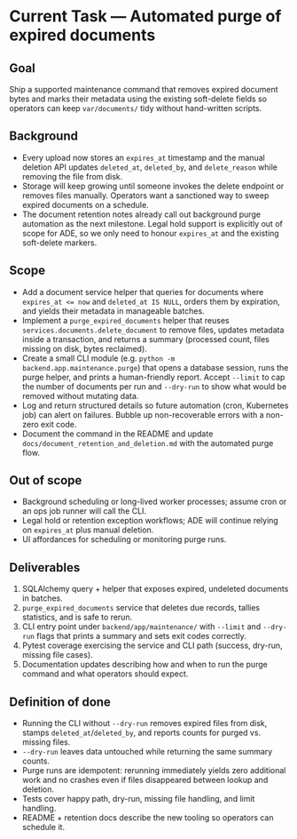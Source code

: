 # Current Task — Automated purge of expired documents

## Goal
Ship a supported maintenance command that removes expired document bytes and
marks their metadata using the existing soft-delete fields so operators can keep
`var/documents/` tidy without hand-written scripts.

## Background
- Every upload now stores an `expires_at` timestamp and the manual deletion API
  updates `deleted_at`, `deleted_by`, and `delete_reason` while removing the
  file from disk.
- Storage will keep growing until someone invokes the delete endpoint or
  removes files manually. Operators want a sanctioned way to sweep expired
  documents on a schedule.
- The document retention notes already call out background purge automation as
  the next milestone. Legal hold support is explicitly out of scope for ADE, so
  we only need to honour `expires_at` and the existing soft-delete markers.

## Scope
- Add a document service helper that queries for documents where
  `expires_at <= now` and `deleted_at IS NULL`, orders them by expiration, and
  yields their metadata in manageable batches.
- Implement a `purge_expired_documents` helper that reuses
  `services.documents.delete_document` to remove files, updates metadata inside
  a transaction, and returns a summary (processed count, files missing on disk,
  bytes reclaimed).
- Create a small CLI module (e.g. `python -m backend.app.maintenance.purge`) that
  opens a database session, runs the purge helper, and prints a human-friendly
  report. Accept `--limit` to cap the number of documents per run and
  `--dry-run` to show what would be removed without mutating data.
- Log and return structured details so future automation (cron, Kubernetes job)
  can alert on failures. Bubble up non-recoverable errors with a non-zero exit
  code.
- Document the command in the README and update
  `docs/document_retention_and_deletion.md` with the automated purge flow.

## Out of scope
- Background scheduling or long-lived worker processes; assume cron or an ops
  job runner will call the CLI.
- Legal hold or retention exception workflows; ADE will continue relying on
  `expires_at` plus manual deletion.
- UI affordances for scheduling or monitoring purge runs.

## Deliverables
1. SQLAlchemy query + helper that exposes expired, undeleted documents in
   batches.
2. `purge_expired_documents` service that deletes due records, tallies
   statistics, and is safe to rerun.
3. CLI entry point under `backend/app/maintenance/` with `--limit` and
   `--dry-run` flags that prints a summary and sets exit codes correctly.
4. Pytest coverage exercising the service and CLI path (success, dry-run,
   missing file cases).
5. Documentation updates describing how and when to run the purge command and
   what operators should expect.

## Definition of done
- Running the CLI without `--dry-run` removes expired files from disk, stamps
  `deleted_at`/`deleted_by`, and reports counts for purged vs. missing files.
- `--dry-run` leaves data untouched while returning the same summary counts.
- Purge runs are idempotent: rerunning immediately yields zero additional work
  and no crashes even if files disappeared between lookup and deletion.
- Tests cover happy path, dry-run, missing file handling, and limit handling.
- README + retention docs describe the new tooling so operators can schedule it.
